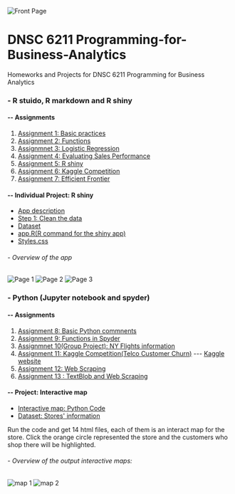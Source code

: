 ![Front Page](https://github.com/Abby7LIU/Programming-for-Business-Analytics/blob/master/GWU.png)
# DNSC 6211 Programming-for-Business-Analytics
Homeworks and Projects for DNSC 6211 Programming for Business Analytics

### - R stuido, R markdown and R shiny
#### -- Assignments
1. [Assignment 1: Basic practices](https://github.com/Abby7LIU/Programming-for-Business-Analytics/blob/master/Homework1.R)
2. [Assignment 2: Functions](https://github.com/Abby7LIU/Programming-for-Business-Analytics/blob/master/A02a_G44206031.R)
3. [Assignmnet 3: Logistic Regression](https://github.com/Abby7LIU/Programming-for-Business-Analytics/blob/master/Assignment%203:%20Melvin’s%20Performance%20Anaylsis.pdf)
4. [Assignment 4: Evaluating Sales Performance](https://github.com/Abby7LIU/Programming-for-Business-Analytics/blob/master/A04_G44206031.Rmd)
5. [Assignment 5: R shiny](https://github.com/Abby7LIU/Programming-for-Business-Analytics/blob/master/app.R)
6. [Assignment 6: Kaggle Competition](https://github.com/Abby7LIU/Programming-for-Business-Analytics/blob/master/A06.Rmd)
7. [Assignment 7: Efficient Frontier](https://github.com/Abby7LIU/Programming-for-Business-Analytics/blob/master/Assignment%207.pdf)

#### -- Individual Project: R shiny
- [App description](https://github.com/Abby7LIU/Programming-for-Business-Analytics/blob/master/App%20Description.pdf)
- [Step 1: Clean the data](https://github.com/Abby7LIU/Programming-for-Business-Analytics/blob/master/Clean%20the%20data.R)
- [Dataset](https://github.com/Abby7LIU/Programming-for-Business-Analytics/blob/master/revised.csv)
- [app.R(R command for the shiny app)](https://github.com/Abby7LIU/Programming-for-Business-Analytics/blob/master/app.R)
- [Styles.css](https://github.com/Abby7LIU/Programming-for-Business-Analytics)

###### - Overview of the app
![Page 1](https://github.com/Abby7LIU/Programming-for-Business-Analytics/blob/master/Page%201.png)
![Page 2](https://github.com/Abby7LIU/Programming-for-Business-Analytics/blob/master/Page%202.png)
![Page 3](https://github.com/Abby7LIU/Programming-for-Business-Analytics/blob/master/Page%203.png)

### - Python (Jupyter notebook and spyder)
#### -- Assignments
1. [Assignment 8: Basic Python commnents](https://github.com/Abby7LIU/Programming-for-Business-Analytics/blob/master/A08_G44206031.ipynb)
2. [Assignment 9: Functions in Spyder](https://github.com/Abby7LIU/Programming-for-Business-Analytics/tree/master/Assignment%209)
3. [Assignmnet 10(Group Project): NY Flights information](https://github.com/Abby7LIU/Programming-for-Business-Analytics/blob/master/A10_GROUP1.ipynb)
4. [Assignment 11: Kaggle Competition(Telco Customer Churn)](https://github.com/Abby7LIU/Programming-for-Business-Analytics/blob/master/A11_G44206031.ipynb)
--- [Kaggle website](https://www.kaggle.com/blastchar/telco-customer-churn/home)
5. [Assignment 12: Web Scraping](https://github.com/Abby7LIU/Programming-for-Business-Analytics/tree/master/Assignment%2012:%20Web%20Scraping)
6. [Assignment 13 : TextBlob and Web Scraping](https://github.com/Abby7LIU/Programming-for-Business-Analytics/blob/master/A13_G44206031.ipynb)

#### -- Project: Interactive map 
- [Interactive map: Python Code](https://github.com/Abby7LIU/DNSC-6211-Programming-for-Business-Analytics/blob/master/folium1.ipynb)
- [Dataset: Stores' information]()

Run the code and get 14 html files, each of them is an interact map for the store. Click the orange circle represented the store and the customers who shop there will be highlighted. 

###### - Overview of the output interactive maps:
![map 1](https://github.com/Abby7LIU/DNSC-6211-Programming-for-Business-Analytics/blob/master/map%201.png)
![map 2](https://github.com/Abby7LIU/DNSC-6211-Programming-for-Business-Analytics/blob/master/map%202.png)




